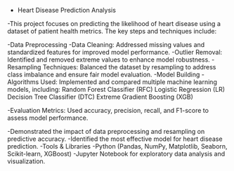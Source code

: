 - Heart Disease Prediction Analysis

-This project focuses on predicting the likelihood of heart disease using a dataset of patient health metrics. The key steps and techniques include:

-Data Preprocessing
-Data Cleaning: Addressed missing values and standardized features for improved model performance.
-Outlier Removal: Identified and removed extreme values to enhance model robustness.
-Resampling Techniques: Balanced the dataset by resampling to address class imbalance and ensure fair model evaluation.
-Model Building
-Algorithms Used: Implemented and compared multiple machine learning models, including:
Random Forest Classifier (RFC)
Logistic Regression (LR)
Decision Tree Classifier (DTC)
Extreme Gradient Boosting (XGB)

-Evaluation Metrics: Used accuracy, precision, recall, and F1-score to assess model performance.

-Demonstrated the impact of data preprocessing and resampling on predictive accuracy.
-Identified the most effective model for heart disease prediction.
-Tools & Libraries
-Python (Pandas, NumPy, Matplotlib, Seaborn, Scikit-learn, XGBoost)
-Jupyter Notebook for exploratory data analysis and visualization.
